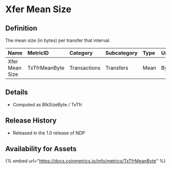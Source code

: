 # Xfer Mean Size

## Definition

The mean size \(in bytes\) per transfer that interval.

| Name | MetricID | Category | Subcategory | Type | Unit | Interval |
| :--- | :--- | :--- | :--- | :--- | :--- | :--- |
| Xfer Mean Size | TxTfrMeanByte | Transactions | Transfers | Mean | Bytes | 1 day, 1 block |

## Details

* Computed as BlkSizeByte / TxTfr

## Release History

* Released in the 1.0 release of NDP

## Availability for Assets

{% embed url="https://docs.coinmetrics.io/info/metrics/TxTfrMeanByte" %}

